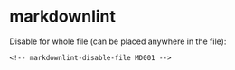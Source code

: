 # markdownlint

Disable for whole file (can be placed anywhere in the file):

```
<!-- markdownlint-disable-file MD001 -->
```
